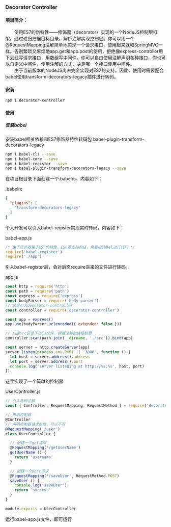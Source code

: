 ### Decorator Controller
#### 项目简介：
&emsp;&emsp;使用ES7的新特性——修饰器（decorator）实现的一个NodeJS控制层框架。通过递归扫描目标目录，解析注解实现控制层。你可以用一个@RequestMapping注解简单地实现一个请求接口，使用起来就和SpringMVC一样。告别繁琐又麻烦地app.get和app.post的使用，拒绝像express-controller用下划线写请求接口，用数组写中间件。你可以自由使用注解声明各种接口，你也可以自定义中间件，使用注解的方式，决定哪一个接口使用中间件。<br>&emsp;&emsp;由于当前版本的NodeJS尚未完全实现对ES7的支持，因此，使用时需要配合babel使用transform-decorators-legacy插件进行转码。
#### 安装
~~~bash
npm i decorator-controller
~~~
#### 使用
##### 安装babel

安装babel相关依赖和ES7修饰器特性转码包 babel-plugin-transform-decorators-legacy
~~~bash
npm i babel-cli --save
npm i babel-core --save
npm i babel-register --save
npm i babel-plugin-transform-decorators-legacy --save
~~~

在项目根目录下面创建一个.babelrc，内容如下：

.babelrc
~~~json
{
  "plugins": [
    "transform-decorators-legacy"
  ]
}
~~~

个人开发可以引入babel-register实现实时转码，内容如下：

babel-app.js
~~~js
/* 由于修饰器属于ES7的特性，ES6要支持的话，需要用babel进行转码 */
require('babel-register')
require('./app')

~~~
引入babel-register后，会对后面require进来的文件进行转码。

app.js
~~~js
const http = require('http')
const path = require('path')
const express = require('express')
const bodyParser = require('body-parser')
// 这里引入decorator-controller
const controller = require('decorator-controller')

const app = express()
app.use(bodyParser.urlencoded({ extended: false }))

// 扫描src目录下的js文件，根据注解创建控制层
controller.scan(path.join(__dirname, './src')).bind(app)

const server = http.createServer(app)
server.listen(process.env.PORT || '3000', function () {
  let host = server.address().address
  let port = server.address().port
  console.log('server listening at http://%s:%s', host, port)
})
~~~

这里实现了一个简单的控制器

UserController.js
~~~js
// 引入各种注解
const { Controller, RequestMapping, RequestMethod } = require('decorator-controller/annotation')

// 声明控制器
@Controller
// 声明控制器请求前缀，可以不写
@RequestMapping('/user')
class UserController {

  // 创建一个get请求  
  @RequestMapping('/getUserName')
  getUserName () {
    return 'username'
  }

  // 创建一个post请求  
  @RequestMapping('/saveUser', RequestMethod.POST)
  saveUser () {
    console.log('saveUser')
    return 'success'
  }
}

module.exports = UserController
~~~

运行babel-app.js文件，即可运行
